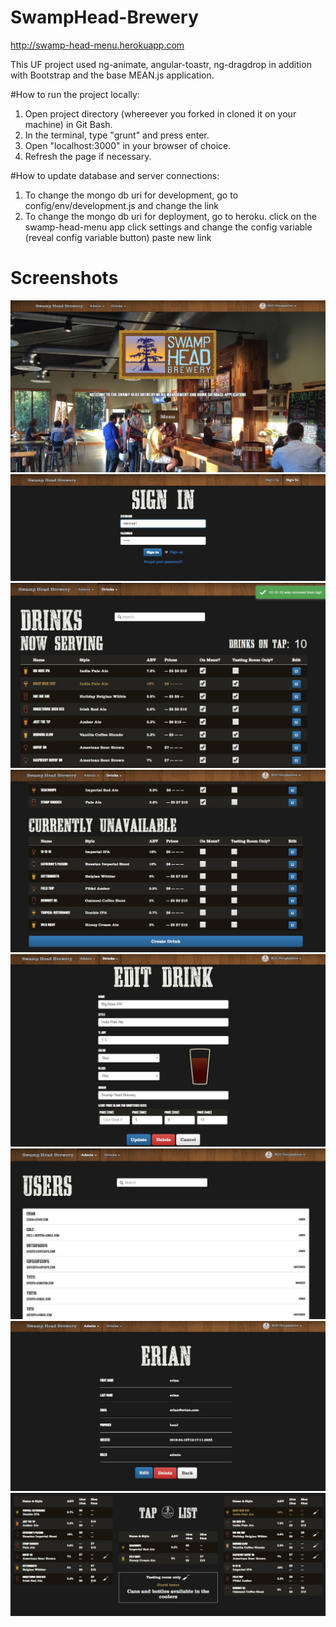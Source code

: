 # SwampHead-Brewery

http://swamp-head-menu.herokuapp.com

This UF project used ng-animate, angular-toastr, ng-dragdrop in addition with Bootstrap and the base MEAN.js application.

#How to run the project locally:

1. Open project directory (whereever you forked in cloned it on your machine) in Git Bash.
2. In the terminal, type "grunt" and press enter.
3. Open "localhost:3000" in your browser of choice.
4. Refresh the page if necessary.

#How to update database and server connections:

1. To change the mongo db uri for development, go to config/env/development.js and change the link
2. To change the mongo db uri for deployment, go to heroku.
	click on the swamp-head-menu app
	click settings and change the config variable (reveal config variable button)
	paste new link

# Screenshots
![Alt text](/dep-screenshots/landing-pg.jpg?raw=true "Landing Page")
![Alt text](/dep-screenshots/sign-in.jpg?raw=true "Sign In")
![Alt text](/dep-screenshots/list-drinks-pg.jpg?raw=true "List Drinks 1")
![Alt text](/dep-screenshots/list-drinks-pg2.jpg?raw=true "List Drinks 2")
![Alt text](/dep-screenshots/edit-drinks-pg.jpg?raw=true "Edit Drinks")
![Alt text](/dep-screenshots/list-users-pg.jpg?raw=true "List Users")
![Alt text](/dep-screenshots/edit-users-pg.jpg?raw=true "Edit Users")
![Alt text](/dep-screenshots/menu-pg.jpg?raw=true "Menu")

